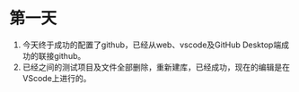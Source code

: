 # 第一天
1. 今天终于成功的配置了github，已经从web、vscode及GitHub Desktop端成功的联接github。<br>
2. 已经之间的测试项目及文件全部删除，重新建库，已经成功，现在的编辑是在VScode上进行的。  
